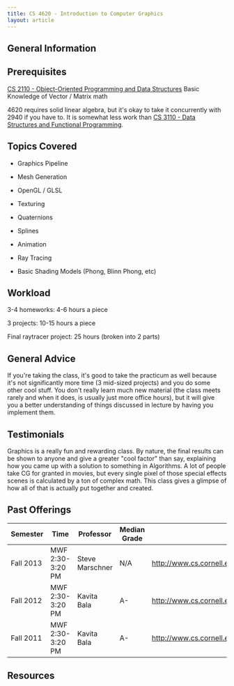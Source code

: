 ```yaml
---
title: CS 4620 - Introduction to Computer Graphics
layout: article
---
```


## General Information

## Prerequisites

[CS 2110 - Object-Oriented Programming and Data Structures](https://github.com/mrkev/Official-CS-Wiki/blob/master/classes/CS2110.md) Basic Knowledge of Vector / Matrix math

4620 requires solid linear algebra, but it's okay to take it concurrently with 2940 if you have to. It is somewhat less work than [CS 3110 - Data Structures and Functional Programming](https://github.com/mrkev/Official-CS-Wiki/blob/master/classes/CS3110.md).

## Topics Covered

 - Graphics Pipeline

 - Mesh Generation

 - OpenGL / GLSL

 - Texturing

 - Quaternions

 - Splines

 - Animation

 - Ray Tracing

 - Basic Shading Models (Phong, Blinn Phong, etc)

## Workload

3-4 homeworks: 4-6 hours a piece

3 projects: 10-15 hours a piece

Final raytracer project: 25 hours (broken into 2 parts)

## General Advice

If you're taking the class, it's good to take the practicum as well because it's not significantly more time (3 mid-sized projects) and you do some other cool stuff. You don't really learn much new material (the class meets rarely and when it does, is usually just more office hours), but it will give you a better understanding of things discussed in lecture by having you implement them.

## Testimonials

Graphics is a really fun and rewarding class. By nature, the final results can be shown to anyone and give a greater "cool factor" than say, explaining how you came up with a solution to something in Algorithms. A lot of people take CG for granted in movies, but every single pixel of those special effects scenes is calculated by a ton of complex math. This class gives a glimpse of how all of that is actually put together and created.

## Past Offerings

| Semester | Time | Professor | Median Grade | Course Page |
| --- | --- | --- | --- | --- |
| Fall 2013 | MWF 2:30-3:20 PM | Steve Marschner | N/A | http://www.cs.cornell.edu/Courses/cs4620/2013fa/about.stm |
| Fall 2012 | MWF 2:30-3:20 PM | Kavita Bala | A- | http://www.cs.cornell.edu/Courses/cs4620/2012fa/about.stm |
| Fall 2011 | MWF 2:30-3:20 PM | Kavita Bala | A- | http://www.cs.cornell.edu/Courses/cs4620/2011fa/about.stm |

## Resources

